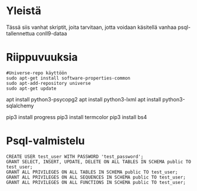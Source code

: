# Yleistä

Tässä siis vanhat skriptit, joita tarvitaan, jotta voidaan käsitellä vanhaa
psql-tallennettua conll9-dataa

# Riippuvuuksia


```
#Universe-repo käyttöön
sudo apt-get install software-properties-common
sudo apt-add-repository universe
sudo apt-get update
```

apt install python3-psycopg2
apt install python3-lxml
apt install python3-sqlalchemy

pip3 install progress
pip3 install termcolor
pip3 install bs4

# Psql-valmistelu

```
CREATE USER test_user WITH PASSWORD 'test_password';
GRANT SELECT, INSERT, UPDATE, DELETE ON ALL TABLES IN SCHEMA public TO test_user;
GRANT ALL PRIVILEGES ON ALL TABLES IN SCHEMA public TO test_user;
GRANT ALL PRIVILEGES ON ALL SEQUENCES IN SCHEMA public TO test_user;
GRANT ALL PRIVILEGES ON ALL FUNCTIONS IN SCHEMA public TO test_user;
```
